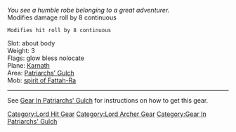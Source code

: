 *You see a humble robe belonging to a great adventurer.*  
Modifies damage roll by 8 continuous

`Modifies hit roll by 8 continuous`

Slot: about body  
Weight: 3  
Flags: glow bless nolocate  
Plane: [Karnath](:Category:Karnath "wikilink")  
Area: [Patriarchs' Gulch](:Category:Patriarchs'_Gulch "wikilink")  
Mob: [spirit of Fattah-Ra](Spirit_Of_Fattah-Ra "wikilink")  

------------------------------------------------------------------------

See [Gear In Patriarchs'
Gulch](:Category:Gear_In_Patriarchs'_Gulch "wikilink") for instructions
on how to get this gear.

[Category:Lord Hit Gear](Category:Lord_Hit_Gear "wikilink")
[Category:Lord Archer Gear](Category:Lord_Archer_Gear "wikilink")
[Category:Gear In Patriarchs'
Gulch](Category:Gear_In_Patriarchs'_Gulch "wikilink")
